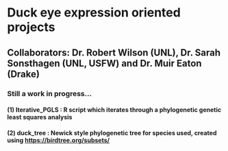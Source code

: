 # Duck eye expression oriented projects
## Collaborators: Dr. Robert Wilson (UNL), Dr. Sarah Sonsthagen (UNL, USFW) and Dr. Muir Eaton (Drake)
### Still a work in progress...
#### (1) Iterative_PGLS : R script which iterates through a phylogenetic genetic least squares analysis
#### (2) duck_tree : Newick style phylogenetic tree for species used, created using https://birdtree.org/subsets/

